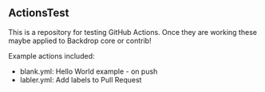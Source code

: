 ActionsTest
------------

This is a repository for testing GitHub Actions. Once they are working these
maybe applied to Backdrop core or contrib!

Example actions included:

* blank.yml: Hello World example - on push
* labler.yml: Add labels to Pull Request


